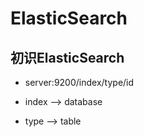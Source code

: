 # ElasticSearch

## 初识ElasticSearch

* server:9200/index/type/id

* index --> database

* type --> table

